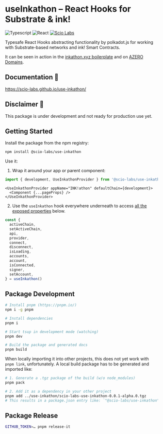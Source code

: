 # useInkathon – React Hooks for Substrate & ink!

![Typescript](https://img.shields.io/badge/Typescript-blue)
![React](https://img.shields.io/badge/React-red)
[![Scio Labs](https://img.shields.io/badge/Scio%20Labs-We%20are%20hiring-black)](https://scio.xyz)

Typesafe React Hooks abstracting functionality by polkadot.js for working with Substrate-based networks and ink! Smart Contracts.

It can be seen in action in the [inkathon.xyz boilerplate](https://inkathon.xyz) and on [AZERO Domains](https://azero.domains).

## Documentation 📃

https://scio-labs.github.io/use-inkathon/

## Disclaimer 🚨

This package is under development and not ready for production use yet.

## Getting Started

Install the package from the npm registry:

```bash
npm install @scio-labs/use-inkathon
```

Use it:

1. Wrap it around your app or parent component:

```ts
import { development, UseInkathonProvider } from '@scio-labs/use-inkathon'
```

```tsx
<UseInkathonProvider appName="INK!athon" defaultChain={development}>
  <Component {...pageProps} />
</UseInkathonProvider>
```

2. Use the `useInkathon` hook everywhere underneath to access [all the exposed properties](https://scio-labs.github.io/use-inkathon/types/UseInkathonProviderContextType.html) below.

```ts
const {
  activeChain,
  setActiveChain,
  api,
  provider,
  connect,
  disconnect,
  isLoading,
  accounts,
  account,
  isConnected,
  signer,
  setAccount,
} = useInkathon()
```

## Package Development

```bash
# Install pnpm (https://pnpm.io/)
npm i -g pnpm

# Install dependencies
pnpm i

# Start tsup in development mode (watching)
pnpm dev

# Build the package and generated docs
pnpm build
```

When locally importing it into other projects, this does not yet work with `pnpm link`, unfortunately. A local build package has to be generated and imported like:

```bash
# 1. Generate a .tgz package of the build (w/o node_modules)
pnpm pack

# 2. Add it as a dependency in your other project
pnpm add ../use-inkathon/scio-labs-use-inkathon-0.0.1-alpha.0.tgz
# This results in a package.json entry like: `"@scio-labs/use-inkathon": "file:..//scio-labs-use-inkathon-0.0.1-alpha.0.tgz"`
```

## Package Release

```bash
GITHUB_TOKEN=… pnpm release-it
```

